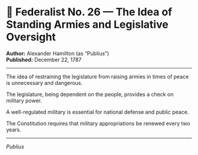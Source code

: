 # 📜 Federalist No. 26 — The Idea of Standing Armies and Legislative Oversight

**Author:** Alexander Hamilton (as “Publius”)  
**Published:** December 22, 1787

---

The idea of restraining the legislature from raising armies in times of peace is unnecessary and dangerous.

The legislature, being dependent on the people, provides a check on military power.

A well-regulated military is essential for national defense and public peace.

The Constitution requires that military appropriations be renewed every two years.

---

*Publius*
